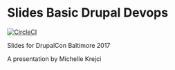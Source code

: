 # Slides Basic Drupal Devops

[![CircleCI](https://circleci.com/gh/craychee/slides-basic-drupal-devops.svg?style=svg)](https://circleci.com/gh/craychee/slides-basic-drupal-devops)

Slides for DrupalCon Baltimore 2017

A presentation by Michelle Krejci
